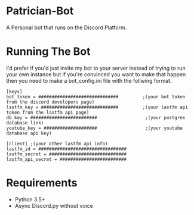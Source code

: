 # Patrician-Bot
A Personal bot that runs on the Discord Platform.
# Running The Bot
I'd prefer if you'd just invite my bot to your server instead of trying to run your own instance but if you're convinced you want to make that happen then you need to make a bot_config.ini file with the follwing format.
``` 
[keys]
bot_token = ##############################         ;(your bot token from the discord developers page)
lastfm_key = #############################         ;(your lastfm api token from the lastfm api page)
db_key = #########################                  ;(your postgres database link)
youtube_key = ####################                  ;(your youtube database api key)

[client] ;(your other lastfm api info)
lastfm_id = #################################
lastfm_secret = #############################
lastfm_api_secret = #########################
```
# Requirements
* Python 3.5+
* Async Discord.py without voice

